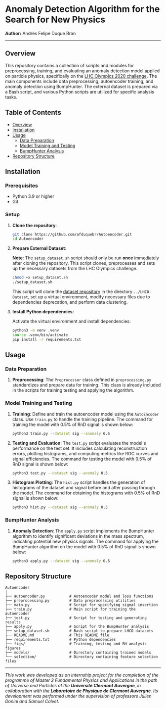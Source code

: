 # Anomaly Detection Algorithm for the Search for New Physics

**Author:** Andrés Felipe Duque Bran

***

## Overview

This repository contains a collection of scripts and modules for preprocessing, training, and evaluating an anomaly detection model applied on particle physics, specifically on the [LHC Olympics 2020 challenge](https://lhco2020.github.io/homepage/). The main components include data preprocessing, autoencoder training, and anomaly detection using BumpHunter. The external dataset is prepared via a Bash script, and various Python scripts are utilized for specific analysis tasks.

## Table of Contents

- [Overview](#overview)
- [Installation](#installation)
- [Usage](#usage)
  - [Data Preparation](#data-preparation)
  - [Model Training and Testing](#model-training-and-testing)
  - [BumpHunter Analysis](#bumphunter-analysis)
- [Repository Structure](#repository-structure)

## Installation

### Prerequisites

- Python 3.9 or higher
- Git

### Setup

1. **Clone the repository**:
   ```bash
   git clone https://github.com/afduquebr/Autoencoder.git
   cd Autoencoder
   ```

2. **Prepare External Dataset**:

   **Note**: The `setup_dataset.sh` script should only be run **once** immediately after cloning the repository. This script clones, preprocesses and sets up the necessary datasets from the LHC Olympics challenge.

   ```bash
   chmod +x setup_dataset.sh
   ./setup_dataset.sh
   ```

   This script will clone the [dataset repository](https://gitlab.cern.ch/idinu/clustering-lhco) in the directory `../LHCO-Dataset`, set up a virtual environment, modify necessary files due to dependencies deprecation, and perform data clustering.

3. **Install Python dependencies**:

   Activate the virtual environment and install dependencies:

   ```bash
   python3 -m venv .venv
   source .venv/bin/activate
   pip install -r requirements.txt
   ```

## Usage

### Data Preparation

1. **Preprocessing**: The `Preprocessor` class defined in `preprocessing.py` standardizes and prepare data for training. This class is already included in the scripts for training testing and applying the algorithm.

### Model Training and Testing

1. **Training**: Define and train the autoencoder model using the `AutoEncoder` class. Use `train.py` to handle the training pipeline. The command for training the model with 0.5\% of RnD signal is shown below:

   ```bash
   python3 train.py --dataset sig --anomaly 0.5
   ```

2. **Testing and Evaluation**: The `test.py` script evaluates the model's performance on the test set. It includes calculating reconstruction errors, plotting histograms, and computing metrics like ROC curves and signal efficiencies. The command for testing the model with 0.5\% of RnD signal is shown below:

   ```bash
   python3 test.py --dataset sig --anomaly 0.5
   ```

3. **Histogram Plotting**: The `hist.py` script handles the generation of histograms of the dataset and signal before and after passing through the model. The command for obtaining the histograms with 0.5\% of RnD signal is shown below:

   ```bash
   python3 hist.py --dataset sig --anomaly 0.5
   ```


### BumpHunter Analysis

1. **Anomaly Detection**: The `apply.py` script implements the BumpHunter algorithm to identify significant deviations in the mass spectrum, indicating potential new physics signals. The command for applying the BumpHunter algorithm on the model with 0.5\% of RnD signal is shown below:

   ```bash
   python3 apply.py --dataset sig --anomaly 0.5
   ```

## Repository Structure

```
Autoencoder
│
├── autoencoder.py           # Autoencoder model and loss functions
├── preprocessing.py         # Data preprocessing utilities
├── main.py                  # Script for specifying signal insertion
├── train.py                 # Main script for training the autoencoder
├── test.py                  # Script for testing and generating results
├── apply.py                 # Script for the BumpHunter analysis
├── setup_dataset.sh         # Bash script to prepare LHCO datasets
├── README.md                # This README file
├── requirements.txt         # Python dependencies
├── figs/                    # Training, testing and BH analysis figures
├── models/                  # Directory containing trained models
└── selection/               # Directory containing feature selection files
```


***

*This work was developed as an internship project for the completion of the programme of Master 2 Fundamental Physics and Applications in the path of Universe and Particles at the* **_Université Clermont Auvergne_***, in collaboration with the* **_Laboratoire de Physique de Clermont Auvergne_***. Its development was performed under the supervision of professors Julien Donini and Samuel Calvet.*